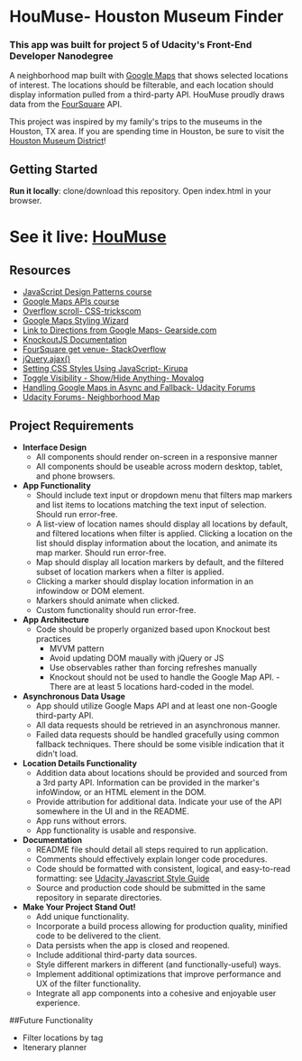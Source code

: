 # HouMuse- Houston Museum Finder
### This app was built for project 5 of Udacity's Front-End Developer Nanodegree
A neighborhood map built with [Google Maps](https://developers.google.com/maps/documentation/) that shows selected locations of interest. The locations should be filterable, and each location should display information pulled from a third-party API. HouMuse proudly draws data from the [FourSquare](https://developer.foursquare.com/overview/) API.

This project was inspired by my family's trips to the museums in the Houston, TX area. If you are spending time in Houston, be sure to visit the [Houston Museum District](http://www.houmuse.com)!

## Getting Started
**Run it locally**: clone/download this repository. Open index.html in your browser.

# **See it live**: [HouMuse](http://baker-natalie.github.io/houmuse)

## Resources
- [JavaScript Design Patterns course](https://www.udacity.com/course/javascript-design-patterns--ud989)
- [Google Maps APIs course](https://www.udacity.com/course/google-maps-apis--ud864)
- [Overflow scroll- CSS-trickscom](http://www.css-tricks.com/topic/why-no-scroll-bar-when-using-a-div-within-a-div/)
- [Google Maps Styling Wizard](http://googlemaps.github.io/js-samples/styledmaps/wizard/index.html)
- [Link to Directions from Google Maps- Gearside.com](https://gearside.com/easily-link-to-locations-and-directions-using-the-new-google-maps/)
- [KnockoutJS Documentation](http://http://knockoutjs.com/documentation/introduction.html)
- [FourSquare get venue- StackOverflow](http://stackoverflow.com/questions/9090743/foursquare-getting-and-displaying-venues-in-browser)
- [jQuery.ajax()](http://api.jquery.com/jquery.ajax/)
- [Setting CSS Styles Using JavaScript- Kirupa](https://www.kirupa.com/html5/setting_css_styles_using_javascript.htm)
- [Toggle Visibility - Show/Hide Anything- Movalog](http://blog.movalog.com/a/javascript-toggle-visibility/)
- [Handling Google Maps in Async and Fallback- Udacity Forums](https://discussions.udacity.com/t/handling-google-maps-in-async-and-fallback/34282)
- [Udacity Forums- Neighborhood Map](https://discussions.udacity.com/c/nd001-neighborhood-map-project)

## Project Requirements
- **Interface Design**
  - All components should render on-screen in a responsive manner
  - All components should be useable across modern desktop, tablet, and phone browsers.
- **App Functionality**
  - Should include text input or dropdown menu that filters map markers and list items to locations matching the text input of selection. Should run error-free.
  - A list-view of location names should display all locations by default, and filtered locations when filter is applied. Clicking a location on the list should display information about the location, and animate its map marker. Should run error-free.
  - Map should display all location markers by default, and the filtered subset of location markers when a filter is applied.
  - Clicking a marker should display location information in an infowindow or DOM element.
  - Markers should animate when clicked.
  - Custom functionality should run error-free.
- **App Architecture**
  - Code should be properly organized based upon Knockout best practices
    - MVVM pattern
    - Avoid updating DOM maually with jQuery or JS
    - Use observables rather than forcing refreshes manually
    - Knockout should not be used to handle the Google Map API.
  -There are at least 5 locations hard-coded in the model.
- **Asynchronous Data Usage**
  - App should utilize Google Maps API and at least one non-Google third-party API.
  - All data requests should be retrieved in an asynchronous manner.
  - Failed data requests should be handled gracefully using common fallback techniques. There should be some visible indication that it didn't load.
- **Location Details Functionality**
  - Addition data about locations should be provided and sourced from a 3rd party API. Information can be provided in the marker's infoWindow, or an HTML element in the DOM.
  - Provide attribution for additional data. Indicate your use of the API somewhere in the UI and in the README.
  - App runs without errors.
  - App functionality is usable and responsive.
- **Documentation**
  - README file should detail all steps required to run application.
  - Comments should effectively explain longer code procedures.
  - Code should be formatted with consistent, logical, and easy-to-read formatting: see [Udacity Javascript Style Guide](http://udacity.github.io/frontend-nanodegree-styleguide/javascript.html)
  - Source and production code should be submitted in the same repository in separate directories.
- **Make Your Project Stand Out!**
  - Add unique functionality.
  - Incorporate a build process allowing for production quality, minified code to be delivered to the client.
  - Data persists when the app is closed and reopened.
  - Include additional third-party data sources.
  - Style different markers in different (and functionally-useful) ways.
  - Implement additional optimizations that improve performance and UX of the filter functionality.
  - Integrate all app components into a cohesive and enjoyable user experience.

##Future Functionality
- Filter locations by tag
- Itenerary planner
